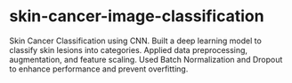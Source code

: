# skin-cancer-image-classification
Skin Cancer Classification using CNN. Built a deep learning model to classify skin lesions into categories. Applied data preprocessing, augmentation, and feature scaling. Used Batch Normalization and Dropout to enhance performance and prevent overfitting.
